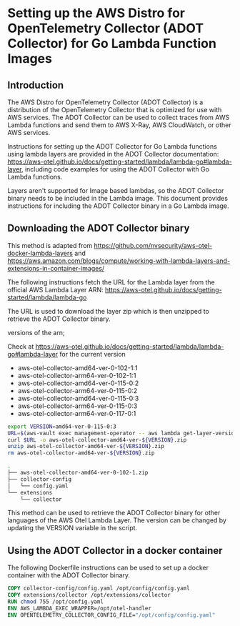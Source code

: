 # Setting up the AWS Distro for OpenTelemetry Collector (ADOT Collector) for Go Lambda Function Images

## Introduction

The AWS Distro for OpenTelemetry Collector (ADOT Collector) is a distribution of the OpenTelemetry Collector that is optimized for use with AWS services. The ADOT Collector can be used to collect traces from AWS Lambda functions and send them to AWS X-Ray, AWS CloudWatch, or other AWS services.

Instructions for setting up the ADOT Collector for Go Lambda functions using lambda layers are provided in the ADOT Collector documentation: <https://aws-otel.github.io/docs/getting-started/lambda/lambda-go#lambda-layer>, including code examples for using the ADOT Collector with Go Lambda functions.

Layers aren't supported for Image based lambdas, so the ADOT Collector binary needs to be included in the Lambda image. This document provides instructions for including the ADOT Collector binary in a Go Lambda image.

## Downloading the ADOT Collector binary

This method is adapted from <https://github.com/nvsecurity/aws-otel-docker-lambda-layers> and <https://aws.amazon.com/blogs/compute/working-with-lambda-layers-and-extensions-in-container-images/>

The following instructions fetch the URL for the Lambda layer from the official AWS Lambda Layer ARN: <https://aws-otel.github.io/docs/getting-started/lambda/lambda-go>

The URL is used to download the layer zip which is then unzipped to retrieve the ADOT Collector binary.

versions of the arn;

Check at <https://aws-otel.github.io/docs/getting-started/lambda/lambda-go#lambda-layer> for the current version

- aws-otel-collector-amd64-ver-0-102-1:1
- aws-otel-collector-arm64-ver-0-102-1:1
- aws-otel-collector-amd64-ver-0-115-0:2
- aws-otel-collector-arm64-ver-0-115-0:2
- aws-otel-collector-amd64-ver-0-115-0:3
- aws-otel-collector-arm64-ver-0-115-0:3
- aws-otel-collector-arm64-ver-0-117-0:1

```sh
export VERSION=amd64-ver-0-115-0:3
URL=$(aws-vault exec management-operator -- aws lambda get-layer-version-by-arn --arn arn:aws:lambda:eu-west-1:901920570463:layer:aws-otel-collector-${VERSION} --query Content.Location --output text)
curl $URL -o aws-otel-collector-amd64-ver-${VERSION}.zip
unzip aws-otel-collector-amd64-ver-${VERSION}.zip
rm aws-otel-collector-amd64-ver-${VERSION}.zip
```

```sh
.
├── aws-otel-collector-amd64-ver-0-102-1.zip
├── collector-config
│   └── config.yaml
└── extensions
    └── collector
```

This method can be used to retrieve the ADOT Collector binary for other languages of the AWS Otel Lambda Layer. The version can be changed by updating the VERSION variable in the script.

## Using the ADOT Collector in a docker container

The following Dockerfile instructions can be used to set up a docker container with the ADOT Collector binary.

```Dockerfile
COPY collector-config/config.yaml /opt/config/config.yaml
COPY extensions/collector /opt/extensions/collector
RUN chmod 755 /opt/config.yaml
ENV AWS_LAMBDA_EXEC_WRAPPER=/opt/otel-handler
ENV OPENTELEMETRY_COLLECTOR_CONFIG_FILE="/opt/config/config.yaml"
```
